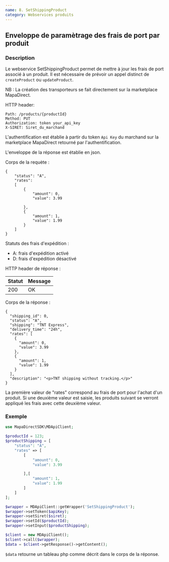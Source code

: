 ```yaml
---
name: 8. SetShippingProduct
category: Webservices produits
---
```



## Enveloppe de paramètrage des frais de port par produit ##


### Description ###

Le webservice SetShippingProduct permet de mettre à jour les frais de port associé à un produit.
Il est nécessaire de prévoir un appel distinct de `createProduct` ou `updateProduct`.

NB : La création des transporteurs se fait directement sur la marketplace MapaDirect.

HTTP header:

```
Path: /products/{productId}
Method: PUT
Authorization: token your_api_key
X-SIRET: Siret_du_marchand
```

L'authentification est établie à partir du token `Api Key` du marchand sur la marketplace MapaDirect retourné par l'authentification.

L'enveloppe de la réponse est établie en json.

Corps de la requète :

```application/json
{
    "status": "A",
    "rates":
    [
        {
            "amount": 0,
            "value": 3.99

        },
        {
            "amount": 1,
            "value": 1.99
        }
    ]
}
```

Statuts des frais d'expédition :
* A: frais d'expédition activé
* D: frais d'expédition désactivé

HTTP header de réponse :

| Statut | Message |
| ------ | ------ |
| 200 | OK |

Corps de la réponse :

```application/json
{
  "shipping_id": 0,
  "status": "A",
  "shipping": "TNT Express",
  "delivery_time": "24h",
  "rates": [
    {
      "amount": 0,
      "value": 3.99
    },
    {
      "amount": 1,
      "value": 1.99
    }
  ],
  "description": "<p>TNT shipping without tracking.</p>"
}
```


La première valeur de "rates" correspond au frais de port pour l'achat d'un produit. Si une deuxième valeur est saisie,
les produits suivant se verront appliqué les frais avec cette deuxième valeur.


### Exemple ###

```php
use MapaDirectSDK\MDApiClient;

$productId = 123;
$productShipping = [
    "status": "A",
    "rates" => [
        [
            "amount": 0,
            "value": 3.99

        ],[
            "amount": 1,
            "value": 1.99
        ]
    ]
];

$wrapper = MDApiClient::getWrapper('SetShippingProduct');
$wrapper->setToken($apiKey);
$wrapper->setSiret($siret);
$wrapper->setId($productId);
$wrapper->setInput($productShipping);

$client = new MDApiClient();
$client->call($wrapper);
$data = $client->getResponse()->getContent();
```

`$data` retourne un tableau php comme décrit dans le corps de la réponse.
